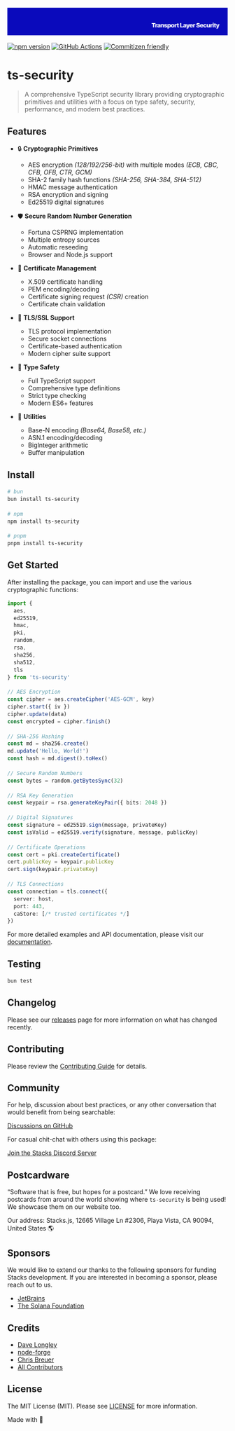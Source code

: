 <p align="center"><img src=".github/art/cover.png" alt="Social Card of this repo"></p>

[![npm version][npm-version-src]][npm-version-href]
[![GitHub Actions][github-actions-src]][github-actions-href]
[![Commitizen friendly](https://img.shields.io/badge/commitizen-friendly-brightgreen.svg)](http://commitizen.github.io/cz-cli/)
<!-- [![npm downloads][npm-downloads-src]][npm-downloads-href] -->
<!-- [![Codecov][codecov-src]][codecov-href] -->

# ts-security

> A comprehensive TypeScript security library providing cryptographic primitives and utilities with a focus on type safety, security, performance, and modern best practices.

## Features

- 🔒 **Cryptographic Primitives**
  - AES encryption _(128/192/256-bit)_ with multiple modes _(ECB, CBC, CFB, OFB, CTR, GCM)_
  - SHA-2 family hash functions _(SHA-256, SHA-384, SHA-512)_
  - HMAC message authentication
  - RSA encryption and signing
  - Ed25519 digital signatures

- 🛡️ **Secure Random Number Generation**
  - Fortuna CSPRNG implementation
  - Multiple entropy sources
  - Automatic reseeding
  - Browser and Node.js support

- 📜 **Certificate Management**
  - X.509 certificate handling
  - PEM encoding/decoding
  - Certificate signing request _(CSR)_ creation
  - Certificate chain validation

- 🔐 **TLS/SSL Support**
  - TLS protocol implementation
  - Secure socket connections
  - Certificate-based authentication
  - Modern cipher suite support

- 🎯 **Type Safety**
  - Full TypeScript support
  - Comprehensive type definitions
  - Strict type checking
  - Modern ES6+ features

- 🧰 **Utilities**
  - Base-N encoding _(Base64, Base58, etc.)_
  - ASN.1 encoding/decoding
  - BigInteger arithmetic
  - Buffer manipulation

## Install

```bash
# bun
bun install ts-security

# npm
npm install ts-security

# pnpm
pnpm install ts-security
```

## Get Started

After installing the package, you can import and use the various cryptographic functions:

```ts
import {
  aes,
  ed25519,
  hmac,
  pki,
  random,
  rsa,
  sha256,
  sha512,
  tls
} from 'ts-security'

// AES Encryption
const cipher = aes.createCipher('AES-GCM', key)
cipher.start({ iv })
cipher.update(data)
const encrypted = cipher.finish()

// SHA-256 Hashing
const md = sha256.create()
md.update('Hello, World!')
const hash = md.digest().toHex()

// Secure Random Numbers
const bytes = random.getBytesSync(32)

// RSA Key Generation
const keypair = rsa.generateKeyPair({ bits: 2048 })

// Digital Signatures
const signature = ed25519.sign(message, privateKey)
const isValid = ed25519.verify(signature, message, publicKey)

// Certificate Operations
const cert = pki.createCertificate()
cert.publicKey = keypair.publicKey
cert.sign(keypair.privateKey)

// TLS Connections
const connection = tls.connect({
  server: host,
  port: 443,
  caStore: [/* trusted certificates */]
})
```

For more detailed examples and API documentation, please visit our [documentation](https://ts-security.stacksjs.org).

## Testing

```bash
bun test
```

## Changelog

Please see our [releases](https://github.com/stacksjs/ts-security/releases) page for more information on what has changed recently.

## Contributing

Please review the [Contributing Guide](https://github.com/stacksjs/contributing) for details.

## Community

For help, discussion about best practices, or any other conversation that would benefit from being searchable:

[Discussions on GitHub](https://github.com/stacksjs/stacks/discussions)

For casual chit-chat with others using this package:

[Join the Stacks Discord Server](https://discord.gg/stacksjs)

## Postcardware

“Software that is free, but hopes for a postcard.” We love receiving postcards from around the world showing where `ts-security` is being used! We showcase them on our website too.

Our address: Stacks.js, 12665 Village Ln #2306, Playa Vista, CA 90094, United States 🌎

## Sponsors

We would like to extend our thanks to the following sponsors for funding Stacks development. If you are interested in becoming a sponsor, please reach out to us.

- [JetBrains](https://www.jetbrains.com/)
- [The Solana Foundation](https://solana.com/)

## Credits

- [Dave Longley](https://github.com/dlongley)
- [node-forge](https://github.com/digitalbazaar/forge)
- [Chris Breuer](https://github.com/chrisbbreuer)
- [All Contributors](../../contributors)

## License

The MIT License (MIT). Please see [LICENSE](https://github.com/stacksjs/stacks/tree/main/LICENSE.md) for more information.

Made with 💙

<!-- Badges -->
[npm-version-src]: https://img.shields.io/npm/v/@stacksjs/ts-security?style=flat-square
[npm-version-href]: https://npmjs.com/package/@stacksjs/ts-security
[github-actions-src]: https://img.shields.io/github/actions/workflow/status/stacksjs/ts-security/ci.yml?style=flat-square&branch=main
[github-actions-href]: https://github.com/stacksjs/ts-security/actions?query=workflow%3Aci

<!-- [codecov-src]: https://img.shields.io/codecov/c/gh/stacksjs/ts-security/main?style=flat-square
[codecov-href]: https://codecov.io/gh/stacksjs/ts-security -->
